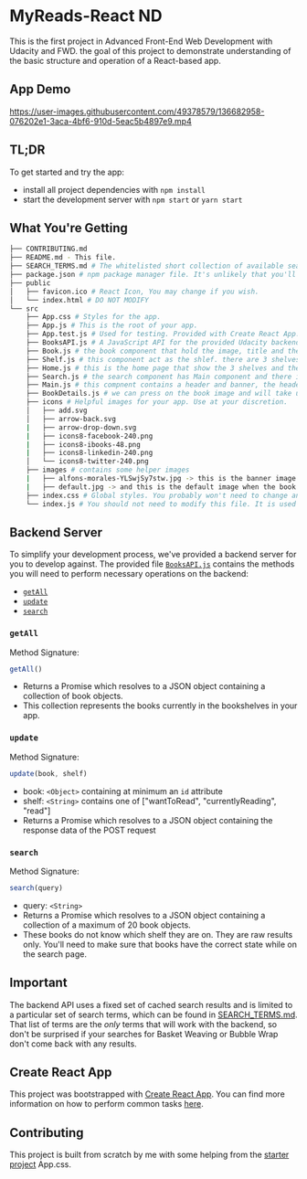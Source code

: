 # MyReads-React ND
This is the first project in Advanced Front-End Web Development with Udacity and FWD. the goal of this project to demonstrate understanding of the basic structure and operation of a React-based app.
 
 ## App Demo
 https://user-images.githubusercontent.com/49378579/136682958-076202e1-3aca-4bf6-910d-5eac5b4897e9.mp4
 ## TL;DR

To get started and try the app:

* install all project dependencies with `npm install`
* start the development server with `npm start` or `yarn start`

## What You're Getting
```bash
├── CONTRIBUTING.md
├── README.md - This file.
├── SEARCH_TERMS.md # The whitelisted short collection of available search terms for you to use with your app.
├── package.json # npm package manager file. It's unlikely that you'll need to modify this.
├── public
│   ├── favicon.ico # React Icon, You may change if you wish.
│   └── index.html # DO NOT MODIFY
└── src
    ├── App.css # Styles for the app.
    ├── App.js # This is the root of your app.
    ├── App.test.js # Used for testing. Provided with Create React App. Testing is encouraged, but not required.
    ├── BooksAPI.js # A JavaScript API for the provided Udacity backend. Instructions for the methods are below.
    ├── Book.js # the book component that hold the image, title and the authors.
    ├── Shelf.js # this component act as the shlef. there are 3 shelves and each one holds the books related to this shelf.
    ├── Home.js # this is the home page that show the 3 shelves and the books in each one.
    ├── Search.js # the search component has Main component and there is an input appear in the header in the search page to write the text in it.
    ├── Main.js # this compnent contains a header and banner, the header shows in the home and search and the banner shows in the home only.
    ├── BookDetails.js # we can press on the book image and will take us to this component which shows the book details.
    ├── icons # Helpful images for your app. Use at your discretion.
    │   ├── add.svg
    │   ├── arrow-back.svg
    |   ├── arrow-drop-down.svg
    |   ├── icons8-facebook-240.png
    |   ├── icons8-ibooks-48.png
    |   ├── icons8-linkedin-240.png
    │   └── icons8-twitter-240.png
    ├── images # contains some helper images
    |   ├── alfons-morales-YLSwjSy7stw.jpg -> this is the banner image.
    |   ├── default.jpg -> and this is the default image when the book has no image.
    ├── index.css # Global styles. You probably won't need to change anything here.
    └── index.js # You should not need to modify this file. It is used for DOM rendering only.
```

## Backend Server

To simplify your development process, we've provided a backend server for you to develop against. The provided file [`BooksAPI.js`](src/BooksAPI.js) contains the methods you will need to perform necessary operations on the backend:

* [`getAll`](#getall)
* [`update`](#update)
* [`search`](#search)

### `getAll`

Method Signature:

```js
getAll()
```

* Returns a Promise which resolves to a JSON object containing a collection of book objects.
* This collection represents the books currently in the bookshelves in your app.

### `update`

Method Signature:

```js
update(book, shelf)
```

* book: `<Object>` containing at minimum an `id` attribute
* shelf: `<String>` contains one of ["wantToRead", "currentlyReading", "read"]  
* Returns a Promise which resolves to a JSON object containing the response data of the POST request

### `search`

Method Signature:

```js
search(query)
```

* query: `<String>`
* Returns a Promise which resolves to a JSON object containing a collection of a maximum of 20 book objects.
* These books do not know which shelf they are on. They are raw results only. You'll need to make sure that books have the correct state while on the search page.

## Important
The backend API uses a fixed set of cached search results and is limited to a particular set of search terms, which can be found in [SEARCH_TERMS.md](SEARCH_TERMS.md). That list of terms are the _only_ terms that will work with the backend, so don't be surprised if your searches for Basket Weaving or Bubble Wrap don't come back with any results.

## Create React App

This project was bootstrapped with [Create React App](https://github.com/facebookincubator/create-react-app). You can find more information on how to perform common tasks [here](https://github.com/facebookincubator/create-react-app/blob/master/packages/react-scripts/template/README.md).

## Contributing

This project is built from scratch by me with some helping from the <a href='https://github.com/udacity/reactnd-project-myreads-starter' target='_blank'>starter project</a> App.css.


